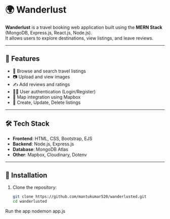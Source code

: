 # 🌍 Wanderlust

**Wanderlust** is a travel booking web application built using the **MERN Stack** (MongoDB, Express.js, React.js, Node.js).  
It allows users to explore destinations, view listings, and leave reviews.

---

## 🚀 Features

- 🧭 Browse and search travel listings
- 📷 Upload and view images
- ✍️ Add reviews and ratings
- 🧑‍💻 User authentication (Login/Register)
- 📍 Map integration using Mapbox
- 🧳 Create, Update, Delete listings

---

## 🛠️ Tech Stack

- **Frontend**: HTML, CSS, Bootstrap, EJS  
- **Backend**: Node.js, Express.js  
- **Database**: MongoDB Atlas  
- **Other**: Mapbox, Cloudinary, Dotenv

---

## 🔧 Installation

1. Clone the repository:

   ```bash
   git clone https://github.com/mantukumar520/wanderlusted.git
   cd wanderlusted

Run the app 
nodemon app.js
